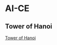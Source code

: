 # AI-CE
## Tower of Hanoi
[Tower of Hanoi](https://www.geeksforgeeks.org/c-program-for-tower-of-hanoi/)
